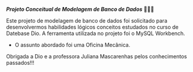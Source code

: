 **_Projeto Conceitual de Modelagem de Banco de Dados_** 👨‍🔧🚓

Este projeto de modelagem de banco de dados foi solicitado para desenvolvermos 
habilidades lógicos conceitos estudados no curso de Datebase Dio. 
A  ferramenta utilizada no projeto foi o MySQL Workbench.

- O assunto abordado foi uma Oficina Mecânica.

Obrigada a Dio e a professora Juliana Mascarenhas pelos conhecimentos passados!!!
